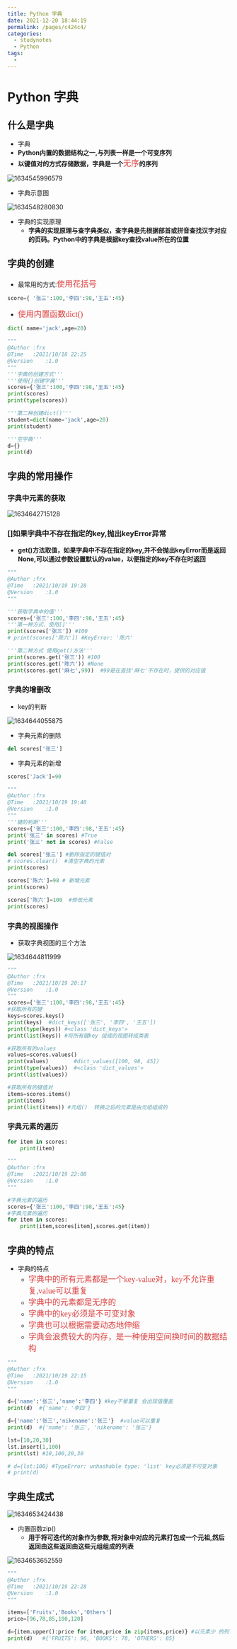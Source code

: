 ```yaml
---
title: Python 字典
date: 2021-12-20 18:44:19
permalink: /pages/c424c4/
categories:
  - studynotes
  - Python
tags:
  - 
---
```

# Python 字典

## 什么是字典

+ 字典
+ **Python内置的数据结构之一,与列表一样是一个可变序列**
+ **以键值对的方式存储数据，字典是一个**<font color=#DC4040 size=4 face="黑体">无序</font>**的序列**

![1634545996579](./images/07/01.png)

+ 字典示意图

![1634548280830](./images/07/02.png)

+ 字典的实现原理
  - **字典的实现原理与查字典类似，查字典是先根据部首或拼音查找汉字对应的页码。Python中的字典是根据key查找value所在的位置**

## 字典的创建

+ 最常用的方式:<font color=#DC4040 size=4 face="黑体">使用花括号</font>

```python
score={ '张三':100,'李四':98,'王五':45}
```

+ <font color=#DC4040 size=4 face="黑体">使用内置函数dict()</font>

```python
dict( name='jack',age=20)
```

```python
"""
@Author :frx
@Time   :2021/10/18 22:25
@Version    :1.0
"""
'''字典的创建方式'''
'''使用{}创建字典'''
scores={'张三':100,'李四':98,'王五':45}
print(scores)
print(type(scores))

'''第二种创建dict()'''
student=dict(name='jack',age=20)
print(student)

'''空字典'''
d={}
print(d)
```

   ## 字典的常用操作

### 字典中元素的获取

![1634642715128](./images/07/03.png)

### **[]如果字典中不存在指定的key,抛出keyError异常**

- **get()方法取值，如果字典中不存在指定的key,并不会抛出keyError而是返回None,可以通过参数设置默认的value，以便指定的key不存在时返回**

```python
"""
@Author :frx
@Time   :2021/10/19 19:28
@Version    :1.0
"""

'''获取字典中的值'''
scores={'张三':100,'李四':98,'王五':45}
'''第一种方式，使用[]'''
print(scores['张三']) #100
# print(scores['陈六']) #KeyError: '陈六'

'''第二种方式 使用get()方法'''
print(scores.get('张三')) #100
print(scores.get('陈六')) #None
print(scores.get('麻七',99))  #99是在查找'麻七'不存在时，提供的对应值
```

### 字典的增删改

+ key的判断

![1634644055875](./images/07/04.png)

+ 字典元素的删除

```python
del scores['张三']
```

+ 字典元素的新增

```python
scores['Jack']=90
```

```python
"""
@Author :frx
@Time   :2021/10/19 19:40
@Version    :1.0
"""
'''键的判断'''
scores={'张三':100,'李四':98,'王五':45}
print('张三' in scores) #True
print('张三' not in scores) #False

del scores['张三'] #删除指定的键值对
# scores.clear()  #清空字典的元素
print(scores)

scores['陈六']=98 # 新增元素
print(scores)

scores['陈六']=100  #修改元素
print(scores)
```

 ### 字典的视图操作

+ 获取字典视图的三个方法

![1634644811999](./images/07/05.png)

```python
"""
@Author :frx
@Time   :2021/10/19 20:17
@Version    :1.0
"""
scores={'张三':100,'李四':98,'王五':45}
#获取所有的键
keys=scores.keys()
print(keys)  #dict_keys(['张三', '李四', '王五'])
print(type(keys)) #<class 'dict_keys'>
print(list(keys)) #将所有键key 组成的视图转成类表

#获取所有的values
values=scores.values()
print(values)        #dict_values([100, 98, 45])
print(type(values))  #<class 'dict_values'>
print(list(values))

#获取所有的键值对
items=scores.items()
print(items)
print(list(items)) #元组()  转换之后的元素是由元组组成的

```

### 字典元素的遍历

```python
for item in scores:
    print(item)
```

```python
"""
@Author :frx
@Time   :2021/10/19 22:08
@Version    :1.0
"""

#字典元素的遍历
scores={'张三':100,'李四':98,'王五':45}
#字典元素的遍历
for item in scores:
    print(item,scores[item],scores.get(item))

```

## 字典的特点

+ 字典的特点
  - <font color=#DC4040 size=4 face="黑体">字典中的所有元素都是一个key-value对，key不允许重复,value可以重复</font>
  - <font color=#DC4040 size=4 face="黑体">字典中的元素都是无序的</font>
  - <font color=#DC4040 size=4 face="黑体">字典中的key必须是不可变对象</font>
  - <font color=#DC4040 size=4 face="黑体">字典也可以根据需要动态地伸缩</font>
  - <font color=#DC4040 size=4 face="黑体">字典会浪费较大的内存，是一种使用空间换时间的数据结构</font>

```python
"""
@Author :frx
@Time   :2021/10/19 22:15
@Version    :1.0
"""

d={'name':'张三','name':'李四'} #key不晕重复 会出现值覆盖
print(d)  #{'name': '李四'}

d={'name':'张三','nikename':'张三'}  #value可以重复
print(d)  #{'name': '张三', 'nikename': '张三'}

lst=[10,20,30]
lst.insert(1,100)
print(lst) #10,100,20,30

# d={lst:100} #TypeError: unhashable type: 'list' key必须是不可变对象
# print(d)

```

## 字典生成式

![1634653424438](./images/07/06.png)

+ 内置函数zip()
  - **用于将可迭代的对象作为参数,将对象中对应的元素打包成一个元祖,然后返回由这些返回由这些元组组成的列表**

![1634653652559](./images/07/07.png)

```python
"""
@Author :frx
@Time   :2021/10/19 22:28
@Version    :1.0
"""

items=['Fruits','Books','Others']
price=[96,78,85,100,120]

d={item.upper():price for item,price in zip(items,price)} #以元素少 的列 进行生成
print(d)   #{'FRUITS': 96, 'BOOKS': 78, 'OTHERS': 85}

```

